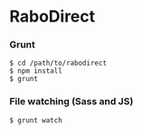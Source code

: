 RaboDirect
==========

### Grunt

```
$ cd /path/to/rabodirect
$ npm install
$ grunt
```

### File watching (Sass and JS)

```
$ grunt watch
```